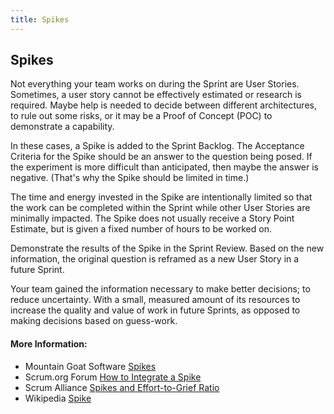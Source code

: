 ```yaml
---
title: Spikes
---
```

## Spikes

Not everything your team works on during the Sprint are User Stories. Sometimes, a user story cannot be effectively estimated or research is required. Maybe help is needed to decide between different architectures, to rule out some risks, or it may be a Proof of Concept (POC) to demonstrate a capability.

In these cases, a Spike is added to the Sprint Backlog. The Acceptance Criteria for the Spike should be an answer to the question being posed. If the experiment is more difficult than anticipated, then maybe the answer is negative. (That's why the Spike should be limited in time.) 

The time and energy invested in the Spike are intentionally limited so that the work can be completed within the Sprint while other User Stories are minimally impacted. The Spike does not usually receive a Story Point Estimate, but is given a fixed number of hours to be worked on.

Demonstrate the results of the Spike in the Sprint Review. Based on the new information, the original question is reframed as a new User Story in a future Sprint.

Your team gained the information necessary to make better decisions; to reduce uncertainty. With a small, measured amount of its resources to increase the quality and value of work in future Sprints, as opposed to making decisions based on guess-work.
<!-- The article goes here, in GitHub-flavored Markdown. Feel free to add YouTube videos, images, and CodePen/JSBin embeds  -->

#### More Information:
<!-- Please add any articles you think might be helpful to read before writing the article -->
- Mountain Goat Software [Spikes](https://www.mountaingoatsoftware.com/blog/spikes)
- Scrum.org Forum [How to Integrate a Spike](https://www.scrum.org/forum/scrum-forum/5512/how-integrate-spike-scrum)
- Scrum Alliance [Spikes and Effort-to-Grief Ratio](https://www.scrumalliance.org/community/articles/2013/march/spikes-and-the-effort-to-grief-ratio)
- Wikipedia [Spike](https://en.wikipedia.org/wiki/Spike_(software_development))

